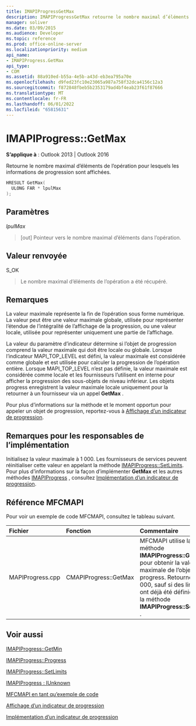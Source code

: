 ```yaml
---
title: IMAPIProgressGetMax
description: IMAPIProgressGetMax retourne le nombre maximal d’éléments de l’opération pour lesquels les informations de progression sont affichées.
manager: soliver
ms.date: 03/09/2015
ms.audience: Developer
ms.topic: reference
ms.prod: office-online-server
ms.localizationpriority: medium
api_name:
- IMAPIProgress.GetMax
api_type:
- COM
ms.assetid: 88a910ed-b55a-4e5b-a43d-eb3ea795a70e
ms.openlocfilehash: d9fed23fc10e23065a987a758f32dca4156c12a3
ms.sourcegitcommit: f872848fbeb5b2353179ad4bf4eab23f61f87666
ms.translationtype: MT
ms.contentlocale: fr-FR
ms.lasthandoff: 06/01/2022
ms.locfileid: "65815631"
---
```

# <a name="imapiprogressgetmax"></a>IMAPIProgress::GetMax

  
  
**S’applique à** : Outlook 2013 | Outlook 2016 
  
Retourne le nombre maximal d’éléments de l’opération pour lesquels les informations de progression sont affichées.
  
```cpp
HRESULT GetMax(
  ULONG FAR * lpulMax
);
```

## <a name="parameters"></a>Paramètres

 _lpulMax_
  
> [out] Pointeur vers le nombre maximal d’éléments dans l’opération.
    
## <a name="return-value"></a>Valeur renvoyée

S_OK 
  
> Le nombre maximal d’éléments de l’opération a été récupéré.
    
## <a name="remarks"></a>Remarques

La valeur maximale représente la fin de l’opération sous forme numérique. La valeur peut être une valeur maximale globale, utilisée pour représenter l’étendue de l’intégralité de l’affichage de la progression, ou une valeur locale, utilisée pour représenter uniquement une partie de l’affichage. 
  
La valeur du paramètre d’indicateur détermine si l’objet de progression comprend la valeur maximale qui doit être locale ou globale. Lorsque l’indicateur MAPI_TOP_LEVEL est défini, la valeur maximale est considérée comme globale et est utilisée pour calculer la progression de l’opération entière. Lorsque MAPI_TOP_LEVEL n’est pas définie, la valeur maximale est considérée comme locale et les fournisseurs l’utilisent en interne pour afficher la progression des sous-objets de niveau inférieur. Les objets progress enregistrent la valeur maximale locale uniquement pour la retourner à un fournisseur via un appel **GetMax** . 
  
Pour plus d’informations sur la méthode et le moment opportun pour appeler un objet de progression, reportez-vous à [Affichage d’un indicateur de progression](how-to-display-a-progress-indicator.md).
  
## <a name="notes-to-implementers"></a>Remarques pour les responsables de l’implémentation

Initialisez la valeur maximale à 1 000. Les fournisseurs de services peuvent réinitialiser cette valeur en appelant la méthode [IMAPIProgress::SetLimits](imapiprogress-setlimits.md). Pour plus d’informations sur la façon d’implémenter **GetMax** et les autres méthodes [IMAPIProgress](imapiprogressiunknown.md) , consultez [Implémentation d’un indicateur de progression](implementing-a-progress-indicator.md).
  
## <a name="mfcmapi-reference"></a>Référence MFCMAPI

Pour voir un exemple de code MFCMAPI, consultez le tableau suivant.
  
|**Fichier**|**Fonction**|**Commentaire**|
|:-----|:-----|:-----|
|MAPIProgress.cpp  <br/> |CMAPIProgress::GetMax  <br/> |MFCMAPI utilise la méthode **IMAPIProgress::GetMax** pour obtenir la valeur maximale de l’objet progress. Retourne 1 000, sauf si des limites ont déjà été définies avec la méthode **IMAPIProgress::SetLimits** . |
   
## <a name="see-also"></a>Voir aussi



[IMAPIProgress::GetMin](imapiprogress-getmin.md)
  
[IMAPIProgress::Progress](imapiprogress-progress.md)
  
[IMAPIProgress::SetLimits](imapiprogress-setlimits.md)
  
[IMAPIProgress : IUnknown](imapiprogressiunknown.md)


[MFCMAPI en tant qu’exemple de code](mfcmapi-as-a-code-sample.md)
  
[Affichage d’un indicateur de progression](how-to-display-a-progress-indicator.md)
  
[Implémentation d’un indicateur de progression](implementing-a-progress-indicator.md)

